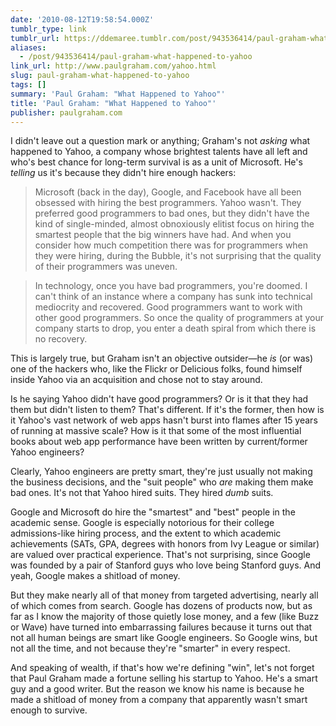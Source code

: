 ```yaml
---
date: '2010-08-12T19:58:54.000Z'
tumblr_type: link
tumblr_url: https://ddemaree.tumblr.com/post/943536414/paul-graham-what-happened-to-yahoo
aliases:
  - /post/943536414/paul-graham-what-happened-to-yahoo
link_url: http://www.paulgraham.com/yahoo.html
slug: paul-graham-what-happened-to-yahoo
tags: []
summary: 'Paul Graham: "What Happened to Yahoo"'
title: 'Paul Graham: "What Happened to Yahoo"'
publisher: paulgraham.com
---
```


I didn't leave out a question mark or anything; Graham's not _asking_ what happened to Yahoo, a company whose brightest talents have all left and who's best chance for long-term survival is as a unit of Microsoft. He's _telling_ us it's because they didn't hire enough hackers:

> Microsoft (back in the day), Google, and Facebook have all been obsessed with hiring the best programmers. Yahoo wasn't. They preferred good programmers to bad ones, but they didn't have the kind of single-minded, almost obnoxiously elitist focus on hiring the smartest people that the big winners have had. And when you consider how much competition there was for programmers when they were hiring, during the Bubble, it's not surprising that the quality of their programmers was uneven.

> In technology, once you have bad programmers, you're doomed. I can't think of an instance where a company has sunk into technical mediocrity and recovered. Good programmers want to work with other good programmers. So once the quality of programmers at your company starts to drop, you enter a death spiral from which there is no recovery.

This is largely true, but Graham isn't an objective outsider—he _is_ (or was) one of the hackers who, like the Flickr or Delicious folks, found himself inside Yahoo via an acquisition and chose not to stay around.

Is he saying Yahoo didn't have good programmers? Or is it that they had them but didn't listen to them? That's different. If it's the former, then how is it Yahoo's vast network of web apps hasn't burst into flames after 15 years of running at massive scale? How is it that some of the most influential books about web app performance have been written by current/former Yahoo engineers?

Clearly, Yahoo engineers are pretty smart, they're just usually not making the business decisions, and the "suit people" who _are_ making them make bad ones. It's not that Yahoo hired suits. They hired _dumb_ suits.

Google and Microsoft do hire the "smartest" and "best" people in the academic sense. Google is especially notorious for their college admissions-like hiring process, and the extent to which academic achievements (SATs, GPA, degrees with honors from Ivy League or similar) are valued over practical experience. That's not surprising, since Google was founded by a pair of Stanford guys who love being Stanford guys. And yeah, Google makes a shitload of money.

But they make nearly all of that money from targeted advertising, nearly all of which comes from search. Google has dozens of products now, but as far as I know the majority of those quietly lose money, and a few (like Buzz or Wave) have turned into embarrassing failures because it turns out that not all human beings are smart like Google engineers. So Google wins, but not all the time, and not because they're "smarter" in every respect.

And speaking of wealth, if that's how we're defining "win", let's not forget that Paul Graham made a fortune selling his startup to Yahoo. He's a smart guy and a good writer. But the reason we know his name is because he made a shitload of money from a company that apparently wasn't smart enough to survive.